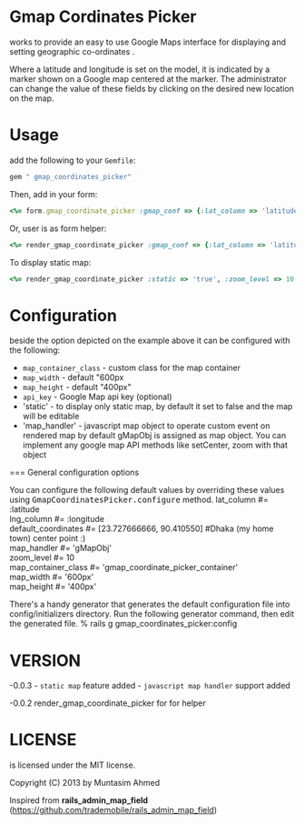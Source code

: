 Gmap Cordinates Picker
=====================

works to provide an easy to use Google Maps interface for displaying and setting geographic co-ordinates .

Where a latitude and longitude is set on the model, it is indicated by a marker shown on a Google map centered at the marker. The administrator can change the value of these fields by clicking on the desired new location on the map.

Usage
=====

add the following to your `Gemfile`:

```ruby
gem " gmap_coordinates_picker"
```

Then, add in your form:

```ruby
<%= form.gmap_coordinate_picker :gmap_conf => {:lat_column => 'latitude', :lng_column => 'longitude' }, :zoom_level => 10, :default_coordinates => [lat,lng]  %>
```

Or, user is as form helper:

```ruby
<%= render_gmap_coordinate_picker :gmap_conf => {:lat_column => 'latitude', :lng_column => 'longitude' }, :zoom_level => 10, :default_coordinates => [lat,lng]  %>
```
To display static map:

```ruby
<%= render_gmap_coordinate_picker :static => 'true', :zoom_level => 10 , :default_coordinates => [lat,lng]  %>
```


Configuration
=============

beside the option depicted on the example above it can be configured with the following:

- `map_container_class` - custom class for the map container
- `map_width` - default "600px
- `map_height` - default "400px"
- `api_key` - Google Map api key (optional)
- 'static'  - to display only static map, by default it set to false and the map will be editable
- 'map_handler' - javascript map object to operate custom event on rendered map by default gMapObj is assigned as map object. You can implement any google map API methods like setCenter, zoom with that object

=== General configuration options

You can configure the following default values by overriding these values using <tt>GmapCoordinatesPicker.configure</tt> method.
  lat_column #= :latitude                                                                       
  lng_column #= :longitude                                                                      
  default_coordinates #= [23.727666666, 90.410550] #Dhaka (my home town) center point :)        
  map_handler #= 'gMapObj'                                                                      
  zoom_level #= 10                                                                              
  map_container_class #= 'gmap_coordinate_picker_container'                                     
  map_width #= '600px'                                                                          
  map_height #= '400px'                                                                         

There's a handy generator that generates the default configuration file into config/initializers directory.
Run the following generator command, then edit the generated file.
  % rails g gmap_coordinates_picker:config


VERSION
=======

-0.0.3
    - `static map` feature added
    -  `javascript map handler` support added

-0.0.2
    render_gmap_coordinate_picker for for helper

LICENSE
=======
is licensed under the MIT license.

Copyright (C) 2013 by Muntasim Ahmed


Inspired from **rails_admin_map_field** (https://github.com/trademobile/rails_admin_map_field)


